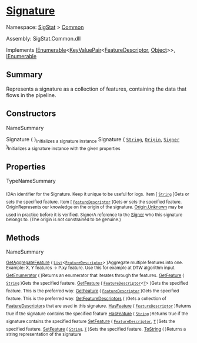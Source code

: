 # [Signature](./Signature.md)

Namespace: [SigStat]() > [Common](./README.md)

Assembly: SigStat.Common.dll

Implements [IEnumerable](https://docs.microsoft.com/en-us/dotnet/api/System.Collections.Generic.IEnumerable-1)\<[KeyValuePair](https://docs.microsoft.com/en-us/dotnet/api/System.Collections.Generic.KeyValuePair-2)\<[FeatureDescriptor](./FeatureDescriptor.md), [Object](https://docs.microsoft.com/en-us/dotnet/api/System.Object)>>, [IEnumerable](https://docs.microsoft.com/en-us/dotnet/api/System.Collections.IEnumerable)

## Summary
Represents a signature as a collection of features, containing the data that flows in the pipeline.

## Constructors

NameSummary

Signature (  )<sub>Initializes a signature instance</sub>
Signature ( [`String`](https://docs.microsoft.com/en-us/dotnet/api/System.String), [`Origin`](./Origin.md), [`Signer`](./Signer.md) )<sub>Initializes a signature instance with the given properties</sub>


## Properties

TypeNameSummary

<sub>ID</sub><sub>An identifier for the Signature. Keep it unique to be useful for logs.</sub>
<sub>Item [ [`String`](https://docs.microsoft.com/en-us/dotnet/api/System.String) ]</sub><sub>Gets or sets the specified feature.</sub>
<sub>Item [ [`FeatureDescriptor`](./FeatureDescriptor.md) ]</sub><sub>Gets or sets the specified feature.</sub>
<sub>Origin</sub><sub>Represents our knowledge on the origin of the signature. [Origin.Unknown](https://github.com/hargitomi97/sigstat/blob/master/docs/md/SigStat/Common/Origin.md) may be used in practice before it is verified.</sub>
<sub>Signer</sub><sub>A reference to the [Signer](https://github.com/hargitomi97/sigstat/blob/master/docs/md/SigStat/Common/Signer.md) who this signature belongs to. (The origin is not constrained to be genuine.)</sub>


## Methods

NameSummary

<sub>[GetAggregateFeature](./Methods/Signature-100663442.md) ( [`List`](https://docs.microsoft.com/en-us/dotnet/api/System.Collections.Generic.List-1)\<[`FeatureDescriptor`](./FeatureDescriptor.md)> )</sub><sub>Aggregate multiple features into one. Example: X, Y features -&gt; P.xy feature.  Use this for example at DTW algorithm input.</sub>
<sub>[GetEnumerator](./Methods/Signature-100663446.md) (  )</sub><sub>Returns an enumerator that iterates through the features.</sub>
<sub>[GetFeature](./Methods/Signature-100663436.md) ( [`String`](https://docs.microsoft.com/en-us/dotnet/api/System.String) )</sub><sub>Gets the specified feature.</sub>
<sub>[GetFeature](./Methods/Signature-100663437.md) ( [`FeatureDescriptor`](./FeatureDescriptor-1.md)\<[`T`](./Signature.md)> )</sub><sub>Gets the specified feature. This is the preferred way.</sub>
<sub>[GetFeature](./Methods/Signature-100663438.md) ( [`FeatureDescriptor`](./FeatureDescriptor.md) )</sub><sub>Gets the specified feature. This is the preferred way.</sub>
<sub>[GetFeatureDescriptors](./Methods/Signature-100663439.md) (  )</sub><sub>Gets a collection of [FeatureDescriptor](https://github.com/hargitomi97/sigstat/blob/master/docs/md/SigStat/Common/FeatureDescriptor.md)s that are used in this signature.</sub>
<sub>[HasFeature](./Methods/Signature-100663443.md) ( [`FeatureDescriptor`](./FeatureDescriptor.md) )</sub><sub>Returns true if the signature contains the specified feature</sub>
<sub>[HasFeature](./Methods/Signature-100663444.md) ( [`String`](https://docs.microsoft.com/en-us/dotnet/api/System.String) )</sub><sub>Returns true if the signature contains the specified feature</sub>
<sub>[SetFeature](./Methods/Signature-100663440.md) ( [`FeatureDescriptor`](./FeatureDescriptor.md), [`T`](./Signature.md) )</sub><sub>Sets the specified feature.</sub>
<sub>[SetFeature](./Methods/Signature-100663441.md) ( [`String`](https://docs.microsoft.com/en-us/dotnet/api/System.String), [`T`](./Signature.md) )</sub><sub>Sets the specified feature.</sub>
<sub>[ToString](./Methods/Signature-100663445.md) (  )</sub><sub>Returns a string representation of the signature</sub>


